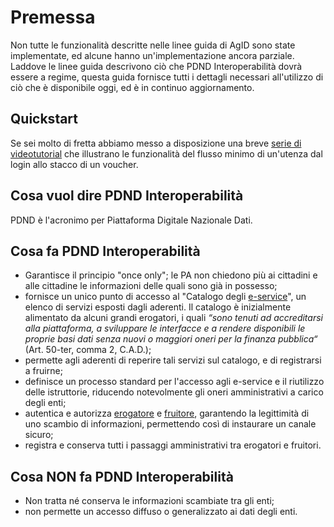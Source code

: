 # Premessa

Non tutte le funzionalità descritte nelle linee guida di AgID sono state implementate, ed alcune hanno un'implementazione ancora parziale. Laddove le linee guida descrivono ciò che PDND Interoperabilità dovrà essere a regime, questa guida fornisce tutti i dettagli necessari all'utilizzo di ciò che è disponibile oggi, ed è in continuo aggiornamento.

## Quickstart

Se sei molto di fretta abbiamo messo a disposizione una breve [serie di videotutorial](https://www.youtube.com/watch?v=pO2en-Pysb0\&list=PLZcD-ZoVxFzi1f2-taSdg7a3d2UQse3\_Q) che illustrano le funzionalità del flusso minimo di un'utenza dal login allo stacco di un voucher.

## Cosa vuol dire PDND Interoperabilità

PDND è l'acronimo per Piattaforma Digitale Nazionale Dati.

## Cosa fa PDND Interoperabilità&#x20;

* Garantisce il principio "once only"; le PA non chiedono più ai cittadini e alle cittadine le informazioni delle quali sono già in possesso;&#x20;
* fornisce un unico punto di accesso al "Catalogo degli [e-service](glossario.md#e-service)", un elenco di servizi esposti dagli aderenti. Il catalogo è inizialmente alimentato da alcuni grandi erogatori, i quali _“sono tenuti ad accreditarsi alla piattaforma, a sviluppare le interfacce e a rendere disponibili le proprie basi dati senza nuovi o maggiori oneri per la finanza pubblica“_ (Art. 50-ter, comma 2, C.A.D.);&#x20;
* permette agli aderenti di reperire tali servizi sul catalogo, e di registrarsi a fruirne;&#x20;
* definisce un processo standard per l'accesso agli e-service e il riutilizzo delle istruttorie, riducendo notevolmente gli oneri amministrativi a carico degli enti;&#x20;
* autentica e autorizza [erogatore](glossario.md#erogatore) e [fruitore](glossario.md#fruitore), garantendo la legittimità di uno scambio di informazioni, permettendo così di instaurare un canale sicuro;&#x20;
* registra e conserva tutti i passaggi amministrativi tra erogatori e fruitori.

## Cosa NON fa PDND Interoperabilità&#x20;

* Non tratta né conserva le informazioni scambiate tra gli enti;&#x20;
* non permette un accesso diffuso o generalizzato ai dati degli enti.

